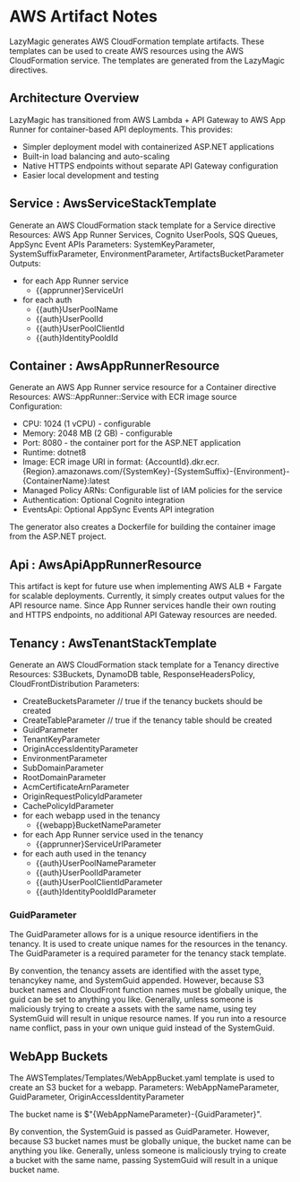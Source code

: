 # AWS Artifact Notes
LazyMagic generates AWS CloudFormation template artifacts. These templates can be used to create AWS resources using the AWS CloudFormation service. The templates are generated from the LazyMagic directives.

## Architecture Overview
LazyMagic has transitioned from AWS Lambda + API Gateway to AWS App Runner for container-based API deployments. This provides:
- Simpler deployment model with containerized ASP.NET applications
- Built-in load balancing and auto-scaling
- Native HTTPS endpoints without separate API Gateway configuration
- Easier local development and testing

## Service : AwsServiceStackTemplate
Generate an AWS CloudFormation stack template for a Service directive
Resources: AWS App Runner Services, Cognito UserPools, SQS Queues, AppSync Event APIs
Parameters: SystemKeyParameter, SystemSuffixParameter, EnvironmentParameter, ArtifactsBucketParameter
Outputs:
- for each App Runner service
	- {{apprunner}ServiceUrl
- for each auth
	- {{auth}UserPoolName
	- {{auth}UserPoolId
	- {{auth}UserPoolClientId
	- {{auth}IdentityPooldId

## Container : AwsAppRunnerResource
Generate an AWS App Runner service resource for a Container directive
Resources: AWS::AppRunner::Service with ECR image source
Configuration:
- CPU: 1024 (1 vCPU) - configurable
- Memory: 2048 MB (2 GB) - configurable
- Port: 8080 - the container port for the ASP.NET application
- Runtime: dotnet8
- Image: ECR image URI in format: {AccountId}.dkr.ecr.{Region}.amazonaws.com/{SystemKey}-{SystemSuffix}-{Environment}-{ContainerName}:latest
- Managed Policy ARNs: Configurable list of IAM policies for the service
- Authentication: Optional Cognito integration
- EventsApi: Optional AppSync Events API integration

The generator also creates a Dockerfile for building the container image from the ASP.NET project.

## Api : AwsApiAppRunnerResource
This artifact is kept for future use when implementing AWS ALB + Fargate for scalable deployments.
Currently, it simply creates output values for the API resource name. Since App Runner services handle their own routing and HTTPS endpoints, no additional API Gateway resources are needed.

## Tenancy : AwsTenantStackTemplate
Generate an AWS CloudFormation stack template for a Tenancy directive
Resources: S3Buckets, DynamoDB table, ResponseHeadersPolicy, CloudFrontDistribution
Parameters:
- CreateBucketsParameter // true if the tenancy buckets should be created
- CreateTableParameter // true if the tenancy table should be created
- GuidParameter
- TenantKeyParameter
- OriginAccessIdentityParameter
- EnvironmentParameter
- SubDomainParameter
- RootDomainParameter
- AcmCertificateArnParameter
- OriginRequestPolicyIdParameter
- CachePolicyIdParameter
- for each webapp used in the tenancy
	- {{webapp}BucketNameParameter
- for each App Runner service used in the tenancy
	- {{apprunner}ServiceUrlParameter
- for each auth used in the tenancy
	- {{auth}UserPoolNameParameter
	- {{auth}UserPoolIdParameter
	- {{auth}UserPoolClientIdParameter
	- {{auth}IdentityPooldIdParameter

### GuidParameter 
The GuidParameter allows for is a unique resource identifiers in the tenancy. It is used to create unique names for the resources in the tenancy. The GuidParameter is a required parameter for the tenancy stack template.

By convention, the tenancy assets are identified with the asset type,  tenancykey name, and SystemGuid appended. However, because S3 bucket names and CloudFront function names must be globally unique, the guid can be set to anything you like. Generally, unless someone is maliciously trying to create a assets with the same name, using tey SystemGuid will result in unique resource names. If you run into a resource name conflict, pass in your own unique guid instead of the SystemGuid.

## WebApp Buckets
The AWSTemplates/Templates/WebAppBucket.yaml template is used to create an S3 bucket for a webapp.
Parameters: WebAppNameParameter, GuidParameter, OriginAccessIdentityParameter

The bucket name is $"{WebAppNameParameter}-{GuidParameter}".

By convention, the SystemGuid is passed as GuidParameter. However, because S3 bucket names must be globally unique, the bucket name can be anything you like. Generally, unless someone is maliciously trying to create a bucket with the same name, passing SystemGuid will result in a unique bucket name.

